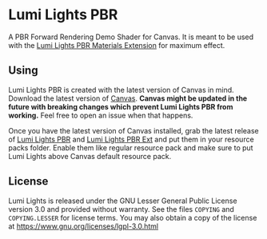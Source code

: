 # Lumi Lights PBR
A PBR Forward Rendering Demo Shader for Canvas. It is meant to be used with the [Lumi Lights PBR Materials Extension](https://github.com/spiralhalo/LumiPBRExt) for maximum effect.

## Using
Lumi Lights PBR is created with the latest version of Canvas in mind. Download the latest version of [Canvas](https://github.com/grondag/canvas/releases). **Canvas might be updated in the future with breaking changes which prevent Lumi Lights PBR from working.** Feel free to open an issue when that happens.

Once you have the latest version of Canvas installed, grab the latest release of [Lumi Lights PBR](https://github.com/spiralhalo/LumiLightsPBR/releases) and [Lumi Lights PBR Ext](https://github.com/spiralhalo/LumiPBRExt/releases) and put them in your resource packs folder. Enable them like regular resource pack and make sure to put Lumi Lights above Canvas default resource pack.

## License
Lumi Lights is released under the GNU Lesser General Public License version 3.0 and provided without warranty. See the files `COPYING` and `COPYING.LESSER` for license terms. You may also obtain a copy of the license at https://www.gnu.org/licenses/lgpl-3.0.html
